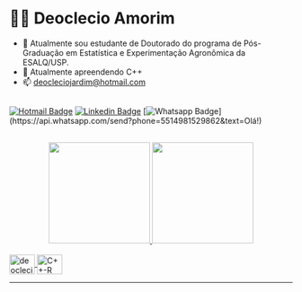 # :man_technologist: Deoclecio Amorim

- 🔭 Atualmente sou estudante de Doutorado do programa de Pós-Graduação em Estatística e Experimentação Agronômica da ESALQ/USP.
- 🌱 Atualmente apreendendo C++
- 📫 deocleciojardim@hotmail.com

 ## 
  [![Hotmail Badge](https://img.shields.io/badge/-Hotmail-0078D4?style=flat-square&logo=microsoft-outlook&logoColor=white&link=mailto:deocleciojardim@hotmail.com)](mailto:deocleciojardim@hotmail.com)
  [![Linkedin Badge](https://img.shields.io/badge/-LinkedIn-blue?style=flat-square&logo=Linkedin&logoColor=white&link=https://www.linkedin.com/in/deoclecio-jardim-amorim-3a3752115/)](https://www.linkedin.com/in/deoclecio-jardim-amorim-3a3752115/)
  [![Whatsapp Badge](https://img.shields.io/badge/-Whatsapp-4CA143?style=flat-square&labelColor=4CA143&logo=whatsapp&logoColor=white&link=https://api.whatsapp.com/send?phone=5514981529862&text=Olá!)](https://api.whatsapp.com/send?phone=5514981529862&text=Olá!)
## 
<div align="center">
  <a href="https://github.com/deoclecioamorim">
  <img height="180em" src="https://github-readme-stats.vercel.app/api?username=deoclecioamorim&show_icons=true&theme=blue-green&include_all_commits=true&count_private=true"/>
  <img height="180em" src="https://github-readme-stats.vercel.app/api/top-langs/?username=deoclecioamorim&layout=compact&langs_count=7&theme=blue-green"/>
</div>
 

  <div style="display: inline_block"><br>
  <img align="center" alt="deoclecio-R" height="35" width="45" src="https://cdn.jsdelivr.net/gh/devicons/devicon/icons/r/r-original.svg">
  <img align="center" alt="C++-R" height="35" width="45" src="https://cdn.jsdelivr.net/gh/devicons/devicon/icons/cplusplus/cplusplus-original.svg" />
</div>
  
 
  
  
---
